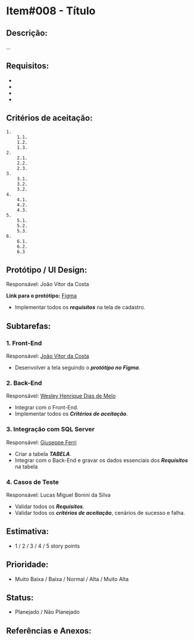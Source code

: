 # Item#008 - Título

## **Descrição:**  
*...*

## **Requisitos:**
- 
- 
- 
- 

## **Critérios de aceitação:**
    1. 
        1.1. 
        1.2. 
        1.3. 
    2. 
        2.1. 
        2.2. 
        2.3. 
    3. 
        3.1. 
        3.2. 
        3.2. 
    4. 
        4.1. 
        4.2. 
        4.3. 
    5. 
        5.1. 
        5.2. 
        5.3. 
    6. 
        6.1.
        6.2.
        6.3

## **Protótipo / UI Design**:
Responsável: João Vitor da Costa
    
**Link para o protótipo:** [Figma](https://www.figma.com/design/3IEKNX0N1ZoTbEZKxDIv6W/Giuseppe-Ferri's-team-library?t=cgAsHCThAqKPiv5w-1)

- Implementar todos os ***requisitos*** na tela de cadastro.

## **Subtarefas**:
### 1. **Front-End**
Responsável: [João Vitor da Costa](https://url.com.br/)

- Desenvolver a tela seguindo o ***protótipo no Figma***.

### 2. **Back-End**
Responsável: [Wesley Henrique Dias de Melo](https://github.com/Wesleyhdias)

- Integrar com o Front-End.
- Implementar todos os ***Critérios de aceitação***.

### 3. **Integração com SQL Server**  
Responsável: [Giuseppe Ferri](https://github.com/giuseppe-ferri)

- Criar a tabela ***TABELA***.
- Integrar com o Back-End e gravar os dados essenciais dos ***Requisitos*** na tabela

### 4. **Casos de Teste**
Responsável: Lucas Miguel Bonini da Silva

- Validar todos os ***Requisitos***.
- Validar todos os ***critérios de aceitação***, cenários de sucesso e falha.

## **Estimativa**:
- 1 / 2 / 3 / 4 / 5 story points

## **Prioridade**:
- Muito Baixa / Baixa / Normal / Alta / Muito Alta

## **Status**:
- Planejado / Não Planejado

## **Referências e Anexos**:
